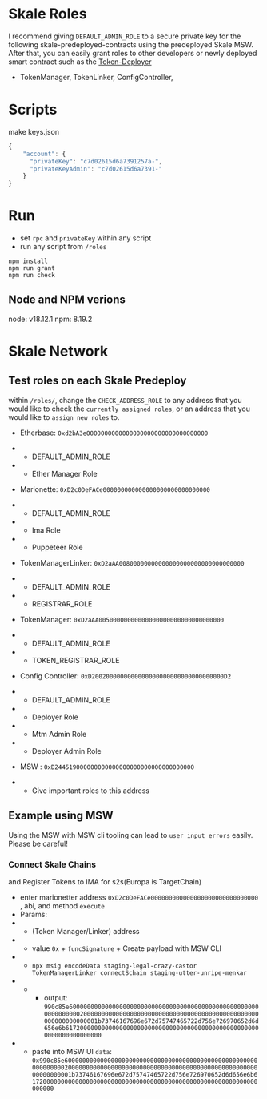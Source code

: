 # Skale Roles
I recommend giving `DEFAULT_ADMIN_ROLE` to a secure private key for the following skale-predeployed-contracts using the predeployed Skale MSW. After that, you can easily grant roles to other developers or newly deployed smart contract such as the [Token-Deployer](https://github.com/RubyAquaMarine)
- TokenManager, TokenLinker, ConfigController, 



# Scripts
make keys.json
```javascript
{
    "account": {
      "privateKey": "c7d02615d6a7391257a-",
      "privateKeyAdmin": "c7d02615d6a7391-"
    }
}
```

# Run

- set ```rpc``` and ```privateKey``` within any script
- run any script from ```/roles``` 

```shell
npm install
npm run grant
npm run check

```


## Node and NPM verions
node: v18.12.1
npm: 8.19.2

# Skale Network


## Test roles on each Skale Predeploy
 within  `/roles/`, change the `CHECK_ADDRESS_ROLE` to any address that you would like to check the `currently assigned roles`, or an address that you would like to `assign new roles` to. 

- Etherbase: `0xd2bA3e0000000000000000000000000000000000`
- - DEFAULT_ADMIN_ROLE
- - Ether Manager Role

- Marionette: `0xD2c0DeFACe000000000000000000000000000000`
- - DEFAULT_ADMIN_ROLE
- - Ima Role
- - Puppeteer Role

- TokenManagerLinker: `0xD2aAA00800000000000000000000000000000000`
- - DEFAULT_ADMIN_ROLE
- - REGISTRAR_ROLE


- TokenManager: `0xD2aAA00500000000000000000000000000000000` 
- - DEFAULT_ADMIN_ROLE
- - TOKEN_REGISTRAR_ROLE 

- Config Controller: `0xD2002000000000000000000000000000000000D2`
- - DEFAULT_ADMIN_ROLE
- - Deployer Role
- - Mtm Admin Role
- - Deployer Admin Role

- MSW : `0xD244519000000000000000000000000000000000`
- - Give important roles to this address

## Example using MSW 
Using the MSW with MSW cli tooling can lead to `user input errors` easily. Please be careful!
### Connect Skale Chains 
and Register Tokens to IMA for s2s(Europa is TargetChain)
- enter marionetter address `0xD2c0DeFACe000000000000000000000000000000` , abi, and method `execute` 
- Params:
- -  (Token Manager/Linker) address
- - value `0x` + `funcSignature` + Create payload with MSW CLI 
- - `npx msig encodeData staging-legal-crazy-castor TokenManagerLinker connectSchain staging-utter-unripe-menkar`
- - - output: `990c85e60000000000000000000000000000000000000000000000000000000000000020000000000000000000000000000000000000000000000000000000000000001b73746167696e672d75747465722d756e726970652d6d656e6b6172000000000000000000000000000000000000000000000000000000000000000000`
- - paste into MSW UI `data`: `0x990c85e60000000000000000000000000000000000000000000000000000000000000020000000000000000000000000000000000000000000000000000000000000001b73746167696e672d75747465722d756e726970652d6d656e6b6172000000000000000000000000000000000000000000000000000000000000000000`

